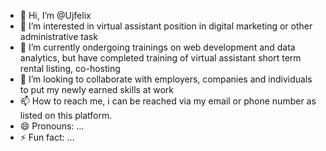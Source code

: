 - 👋 Hi, I’m @Ujfelix
- 👀 I’m interested in virtual assistant position in digital marketing or other administrative task
- 🌱 I’m currently ondergoing trainings on web development and data analytics, but have completed training of virtual assistant short term rental listing, co-hosting
- 💞️ I’m looking to collaborate with employers, companies and individuals to put my newly earned skills at work
- 📫 How to reach me, i can be reached via my email or phone number as listed on this platform.
- 😄 Pronouns: ...
- ⚡ Fun fact: ...

<!---
Ujfelix/Ujfelix is a ✨ special ✨ repository because its `README.md` (this file) appears on your GitHub profile.
You can click the Preview link to take a look at your changes.
--->
